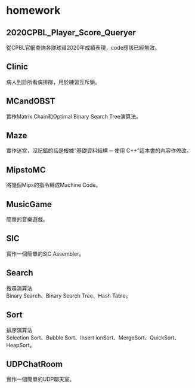 # homework
## 2020CPBL_Player_Score_Queryer
從CPBL官網查詢各隊球員2020年成績表現，code應該已經無效。  
## Clinic
病人到診所看病排隊，用於練習互斥鎖。  
## MCandOBST
實作Matrix Chain和Optimal Binary Search Tree演算法。  
## Maze
實作迷宮，沒記錯的話是根據"基礎資料結構 ─ 使用 C++"這本書的內容作修改。  
## MipstoMC
將幾個Mips的指令轉成Machine Code。  
## MusicGame
簡單的音樂遊戲。  
## SIC
實作一個簡單的SIC Assembler。  
## Search
搜尋演算法  
Binary Search、Binary Search Tree、Hash Table。
## Sort
排序演算法  
Selection Sort、Bubble Sort、Insert ionSort、MergeSort、QuickSort、HeapSort。  
## UDPChatRoom
實作一個簡單的UDP聊天室。  
